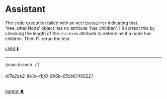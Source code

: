 # Assistant

The code execution failed with an `AttributeError` indicating that 'tree_sitter.Node' object has no attribute 'has_children'. I'll correct this by checking the length of the `children` attribute to determine if a node has children. Then I'll rerun the test.

[child ⬇️](#a17e2ae2-8e1e-4bf8-9b6b-65cb61466221)

---

(main branch ⎇)
###### a17e2ae2-8e1e-4bf8-9b6b-65cb61466221
[parent ⬆️](#8665735e-a6a0-4ab3-abe4-a65e7764a04b)
